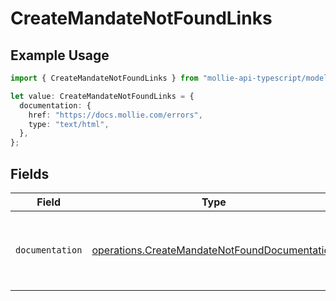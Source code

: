 # CreateMandateNotFoundLinks

## Example Usage

```typescript
import { CreateMandateNotFoundLinks } from "mollie-api-typescript/models/operations";

let value: CreateMandateNotFoundLinks = {
  documentation: {
    href: "https://docs.mollie.com/errors",
    type: "text/html",
  },
};
```

## Fields

| Field                                                                                                          | Type                                                                                                           | Required                                                                                                       | Description                                                                                                    |
| -------------------------------------------------------------------------------------------------------------- | -------------------------------------------------------------------------------------------------------------- | -------------------------------------------------------------------------------------------------------------- | -------------------------------------------------------------------------------------------------------------- |
| `documentation`                                                                                                | [operations.CreateMandateNotFoundDocumentation](../../models/operations/createmandatenotfounddocumentation.md) | :heavy_check_mark:                                                                                             | The URL to the generic Mollie API error handling guide.                                                        |